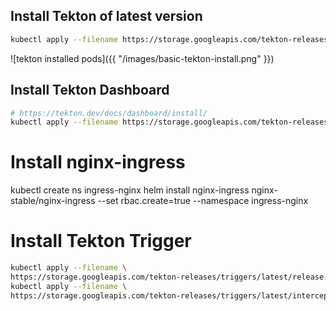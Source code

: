 

## Install Tekton of latest version
```bash
kubectl apply --filename https://storage.googleapis.com/tekton-releases/pipeline/latest/release.yaml
```

![tekton installed pods]({{ "/images/basic-tekton-install.png" }})

## Install Tekton Dashboard
```bash
# https://tekton.dev/docs/dashboard/install/
kubectl apply --filename https://storage.googleapis.com/tekton-releases/dashboard/latest/release.yaml
```

# Install nginx-ingress
kubectl create ns ingress-nginx
helm install nginx-ingress nginx-stable/nginx-ingress --set rbac.create=true --namespace ingress-nginx

# Install Tekton Trigger
```bash
kubectl apply --filename \
https://storage.googleapis.com/tekton-releases/triggers/latest/release.yaml
kubectl apply --filename \
https://storage.googleapis.com/tekton-releases/triggers/latest/interceptors.yaml
```